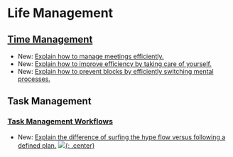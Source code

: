 # Life Management

## [Time Management](time_management.md)

* New: [Explain how to manage meetings efficiently.](time_management.md#meetings)
* New: [Explain how to improve efficiency by taking care of yourself.](time_management.md#improve-your-state)
* New: [Explain how to prevent blocks by efficiently switching mental processes.](time_management.md#don't-wait,-switch-task)

## Task Management

### [Task Management Workflows](life_planning.md)

* New: [Explain the difference of surfing the hype flow versus following a defined plan.](life_planning.md#hype-flow-versus-a-defined-plan)
[![](not-by-ai.svg){: .center}](https://notbyai.fyi)
